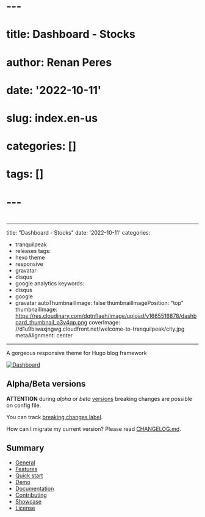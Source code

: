 # ---
# title: Dashboard - Stocks
# author: Renan Peres
# date: '2022-10-11'
# slug: index.en-us
# categories: []
# tags: []
# ---
# 

---
title: "Dashboard - Stocks"
date: '2022-10-11'
categories:
- tranquilpeak
- releases
tags:
- hexo theme
- responsive
- gravatar
- disqus
- google analytics
keywords:
- disqus
- google
- gravatar
autoThumbnailImage: false
thumbnailImagePosition: "top"
thumbnailImage: https://res.cloudinary.com/dqtnflaeh/image/upload/v1665516878/dashboard_thumbnail_o3v4qp.png
coverImage: //d1u9biwaxjngwg.cloudfront.net/welcome-to-tranquilpeak/city.jpg
metaAlignment: center
---

A gorgeous responsive theme for Hugo blog framework

[![Dashboard](https://res.cloudinary.com/dqtnflaeh/image/upload/v1665516878/dashboard_thumbnail_o3v4qp.png)](https://renan-peres.github.io/ml/)

## Alpha/Beta versions

**ATTENTION** during *alpha* or *beta* [versions](https://github.com/kakawait/hugo-tranquilpeak-theme/milestones) breaking changes are possible on config file.

You can track [breaking changes label](https://github.com/kakawait/hugo-tranquilpeak-theme/issues?q=is%3Aissue+is%3Aopen+label%3A%22breaking+changes%22).

How can I migrate my current version? Please read [CHANGELOG.md](https://github.com/kakawait/hugo-tranquilpeak-theme/blob/master/CHANGELOG.md).

## Summary

- [General](#general)
- [Features](#features)
- [Quick start](#quick-start)
- [Demo](#demo)
- [Documentation](#documentation)
- [Contributing](#contributing)
- [Showcase](#showcase)
- [License](#license)